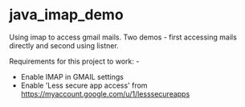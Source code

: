 # java_imap_demo
Using imap to access gmail mails. Two demos - first accessing mails directly and second using listner.

Requirements for this project to work: -
- Enable IMAP in GMAIL settings
- Enable 'Less secure app access' from https://myaccount.google.com/u/1/lesssecureapps
